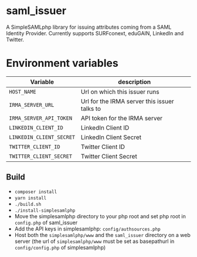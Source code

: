 # saml_issuer

A SimpleSAMLphp library for issuing attributes coming from a SAML Identity Provider.
Currently supports SURFconext, eduGAIN, LinkedIn and Twitter.

# Environment variables
| Variable | description |
| --- | --- |
| `HOST_NAME` | Url on which this issuer runs |
| `IRMA_SERVER_URL` | Url for the IRMA server this issuer talks to |
| `IRMA_SERVER_API_TOKEN` | API token for the IRMA server |
| `LINKEDIN_CLIENT_ID` | LinkedIn Client ID |
| `LINKEDIN_CLIENT_SECRET` | LinkedIn Client Secret |
| `TWITTER_CLIENT_ID` | Twitter Client ID |
| `TWITTER_CLIENT_SECRET` | Twitter Client Secret |

## Build
 * `composer install`
 * `yarn install`
 * `./build.sh`
 * `./install-simplesamlphp`
 * Move the simplesamlphp directory to your php root and set php root in `config.php` of saml_issuer
 * Add the API keys in simplesamlphp: `config/authsources.php`
 * Host both the `simplesamlphp/www` and the `saml_issuer` directory on a web server
   (the url of `simplesamlphp/www` must be set as basepathurl in `config/config.php` of simplesamlphp)
